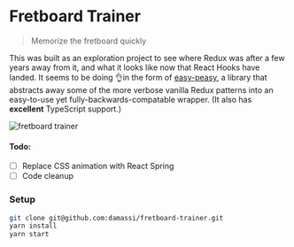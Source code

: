 # Fretboard Trainer

> Memorize the fretboard quickly

This was built as an exploration project to see where Redux was after a few years away from it, and what it looks like now that React Hooks have landed. It seems to be doing 👌in the form of [easy-peasy](https://github.com/ctrlplusb/easy-peasy), a library that abstracts away some of the more verbose vanilla Redux patterns into an easy-to-use yet fully-backwards-compatable wrapper. (It also has **excellent** TypeScript support.)

![fretboard trainer](https://user-images.githubusercontent.com/236943/54807422-6e120680-4c3a-11e9-8960-39d9974bba27.gif)

#### Todo:

- [ ] Replace CSS animation with React Spring
- [ ] Code cleanup

### Setup

```sh
git clone git@github.com:damassi/fretboard-trainer.git
yarn install
yarn start
```
